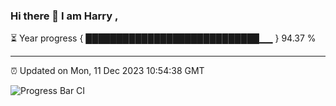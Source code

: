 ### Hi there 👋 I am Harry , 

⏳ Year progress { ████████████████████████████▁▁ } 94.37 %

---

⏰ Updated on Mon, 11 Dec 2023 10:54:38 GMT

![Progress Bar CI](https://github.com/duykhang68/duykhang68/workflows/Progress%20Bar%20CI/badge.svg)
